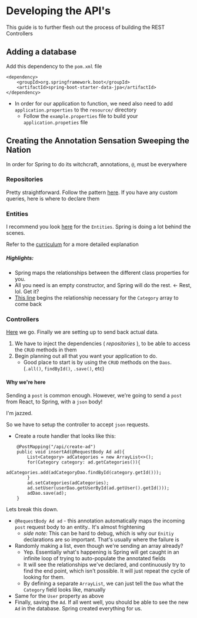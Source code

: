 # Developing the API's
This guide is to further flesh out the process of building the REST Controllers

## Adding a database
Add this dependency to the `pom.xml` file

```
<dependency>
    <groupId>org.springframework.boot</groupId>
    <artifactId>spring-boot-starter-data-jpa</artifactId>
</dependency>
```

- In order for our application to function, we need also need to add `application.properties` to the `resource/` directory
    - Follow the `example.properties` file to build your `application.propeties` file    

## Creating the Annotation Sensation Sweeping the Nation
In order for Spring to do its witchcraft, annotations, `@`, must be everywhere

### Repositories
Pretty straightforward. Follow the pattern [here](https://github.com/caldwell619/react-spring/tree/completed/src/main/java/com/reactspring/Repositories). If you have any custom queries, here is where to declare them

### Entities
I recommend you look [here](https://github.com/caldwell619/react-spring/blob/completed/src/main/java/com/reactspring/Models) for the `Entities`. Spring is doing a lot behind the scenes. 
<br>

Refer to the [curriculum](https://java.codeup.com/spring/fundamentals/repositories/) for a more detailed explanation
<br>

##### Highlights:
- Spring maps the relationships between the different class properties for you. 
- All you need is an empty constructor, and Spring will do the rest. <- Rest, lol. Get it?
- [This line](https://github.com/caldwell619/react-spring/blob/aedce23742f7721d09969b180f07acd9924feb78/src/main/java/com/reactspring/Models/Ad.java#L21) begins the relationship necessary for the `Category` array to come back

### Controllers
[Here](https://github.com/caldwell619/react-spring/blob/completed/src/main/java/com/reactspring/Controllers/AdsController.java) we go. Finally we are setting up to send back actual data.
<br>

1. We have to inject the dependencies ( _repositories_ ), to be able to access the `CRUD` methods in them
2. Begin planning out all that you want your application to do.
    - Good place to start is by using the `CRUD` methods on the `Daos`. (`.all()`, `findById()`, `.save()`, etc)

#### Why we're here
Sending a `post` is common enough. However, we're going to send a `post` from React, to Spring, with a `json` body!
 
I'm jazzed.

So we have to setup the controller to accept `json` requests.
- Create a route handler that looks like this:
```$xslt
    @PostMapping("/api/create-ad")
    public void insertAd(@RequestBody Ad ad){
        List<Category> adCategories = new ArrayList<>();
        for(Category category: ad.getCategories()){
            adCategories.add(adCategoryDao.findById(category.getId()));
        }
        ad.setCategories(adCategories);
        ad.setUser(userDao.getUserById(ad.getUser().getId()));
        adDao.save(ad);
    }
```

Lets break this down.
- `@RequestBody Ad ad` - this annotation automatically maps the incoming `post` request body to an entity.. It's almost frightening
    - _side note:_ This can be hard to debug, which is why our `Enitiy` declarations are so important. That's usually where the failure is 
- Randomly making a list, even though we're sending an array already? 
    - Yep. Essentially what's happening is Spring will get caught in an infinite loop of trying to auto-populate the annotated fields
    - It will see the relationships we've declared, and continuously try to find the end point, which isn't possible. It will just repeat the cycle of looking for them.
    - By defining a separate `ArrayList`, we can just tell the `Dao` what the `Category` field looks like, manually
- Same for the `User` property as above
- Finally, saving the `Ad`. If all went well, you should be able to see the new `Ad` in the database. Spring created everything for us.
